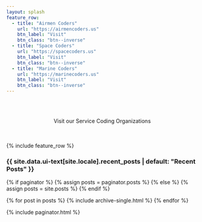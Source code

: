 ```yaml
---
layout: splash
feature_row:
  - title: "Airmen Coders"
    url: "https://airmencoders.us"
    btn_label: "Visit"
    btn_class: "btn--inverse"
  - title: "Space Coders"
    url: "https://spacecoders.us"
    btn_label: "Visit"
    btn_class: "btn--inverse"
  - title: "Marine Coders"
    url: "https://marinecoders.us"
    btn_label: "Visit"
    btn_class: "btn--inverse"
---
```

  
<br /><br />

<p align="center">Visit our Service Coding Organizations</p>
<br /><br />
{% include feature_row %}
  
<h3 class="archive__subtitle">{{ site.data.ui-text[site.locale].recent_posts | default: "Recent Posts" }}</h3>

{% if paginator %}
  {% assign posts = paginator.posts %}
{% else %}
  {% assign posts = site.posts %}
{% endif %}

{% for post in posts %}
  {% include archive-single.html %}
{% endfor %}

{% include paginator.html %}



